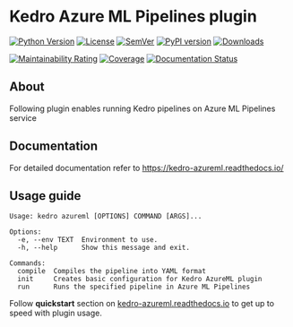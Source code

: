 # Kedro Azure ML Pipelines plugin

[![Python Version](https://img.shields.io/pypi/pyversions/kedro-azureml)](https://github.com/getindata/kedro-azureml)
[![License](https://img.shields.io/badge/license-Apache%202.0-blue.svg)](https://opensource.org/licenses/Apache-2.0)
[![SemVer](https://img.shields.io/badge/semver-2.0.0-green)](https://semver.org/)
[![PyPI version](https://badge.fury.io/py/kedro-azureml.svg)](https://pypi.org/project/kedro-azureml/)
[![Downloads](https://pepy.tech/badge/kedro-azureml)](https://pepy.tech/project/kedro-azureml)

[![Maintainability Rating](https://sonarcloud.io/api/project_badges/measure?project=getindata_kedro-azureml&metric=sqale_rating)](https://sonarcloud.io/summary/new_code?id=getindata_kedro-azureml)
[![Coverage](https://sonarcloud.io/api/project_badges/measure?project=getindata_kedro-azureml&metric=coverage)](https://sonarcloud.io/summary/new_code?id=getindata_kedro-azureml)
[![Documentation Status](https://readthedocs.org/projects/kedro-vertexai/badge/?version=latest)](https://kedro-azureml.readthedocs.io/en/latest/?badge=latest)


## About
Following plugin enables running Kedro pipelines on Azure ML Pipelines service

## Documentation 

For detailed documentation refer to https://kedro-azureml.readthedocs.io/

## Usage guide

```
Usage: kedro azureml [OPTIONS] COMMAND [ARGS]...

Options:
  -e, --env TEXT  Environment to use.
  -h, --help      Show this message and exit.

Commands:
  compile  Compiles the pipeline into YAML format
  init     Creates basic configuration for Kedro AzureML plugin
  run      Runs the specified pipeline in Azure ML Pipelines
```

Follow **quickstart** section on [kedro-azureml.readthedocs.io](https://kedro-azureml.readthedocs.io/) to get up to speed with plugin usage. 


